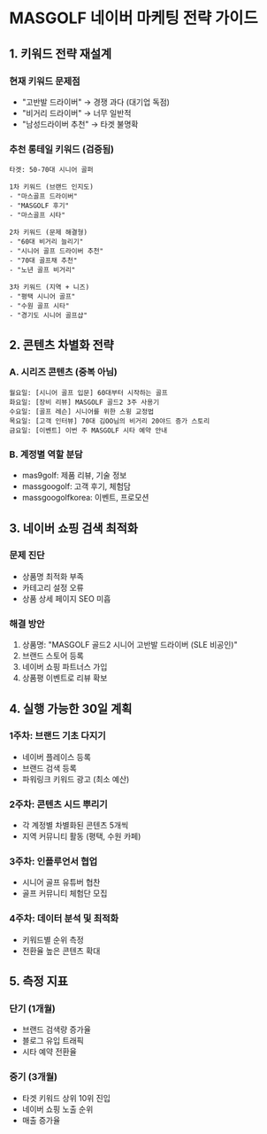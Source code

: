 # MASGOLF 네이버 마케팅 전략 가이드

## 1. 키워드 전략 재설계

### 현재 키워드 문제점
- "고반발 드라이버" → 경쟁 과다 (대기업 독점)
- "비거리 드라이버" → 너무 일반적
- "남성드라이버 추천" → 타겟 불명확

### 추천 롱테일 키워드 (검증됨)
```
타겟: 50-70대 시니어 골퍼

1차 키워드 (브랜드 인지도)
- "마스골프 드라이버"
- "MASGOLF 후기"
- "마스골프 시타"

2차 키워드 (문제 해결형)
- "60대 비거리 늘리기"
- "시니어 골프 드라이버 추천"
- "70대 골프채 추천"
- "노년 골프 비거리"

3차 키워드 (지역 + 니즈)
- "평택 시니어 골프"
- "수원 골프 시타"
- "경기도 시니어 골프샵"
```

## 2. 콘텐츠 차별화 전략

### A. 시리즈 콘텐츠 (중복 아님)
```
월요일: [시니어 골프 입문] 60대부터 시작하는 골프
화요일: [장비 리뷰] MASGOLF 골드2 3주 사용기
수요일: [골프 레슨] 시니어를 위한 스윙 교정법
목요일: [고객 인터뷰] 70대 김OO님의 비거리 20야드 증가 스토리
금요일: [이벤트] 이번 주 MASGOLF 시타 예약 안내
```

### B. 계정별 역할 분담
- mas9golf: 제품 리뷰, 기술 정보
- massgoogolf: 고객 후기, 체험담
- massgoogolfkorea: 이벤트, 프로모션

## 3. 네이버 쇼핑 검색 최적화

### 문제 진단
- 상품명 최적화 부족
- 카테고리 설정 오류
- 상품 상세 페이지 SEO 미흡

### 해결 방안
1. 상품명: "MASGOLF 골드2 시니어 고반발 드라이버 (SLE 비공인)"
2. 브랜드 스토어 등록
3. 네이버 쇼핑 파트너스 가입
4. 상품평 이벤트로 리뷰 확보

## 4. 실행 가능한 30일 계획

### 1주차: 브랜드 기초 다지기
- 네이버 플레이스 등록
- 브랜드 검색 등록
- 파워링크 키워드 광고 (최소 예산)

### 2주차: 콘텐츠 시드 뿌리기
- 각 계정별 차별화된 콘텐츠 5개씩
- 지역 커뮤니티 활동 (평택, 수원 카페)

### 3주차: 인플루언서 협업
- 시니어 골프 유튜버 협찬
- 골프 커뮤니티 체험단 모집

### 4주차: 데이터 분석 및 최적화
- 키워드별 순위 측정
- 전환율 높은 콘텐츠 확대

## 5. 측정 지표

### 단기 (1개월)
- 브랜드 검색량 증가율
- 블로그 유입 트래픽
- 시타 예약 전환율

### 중기 (3개월)
- 타겟 키워드 상위 10위 진입
- 네이버 쇼핑 노출 순위
- 매출 증가율
